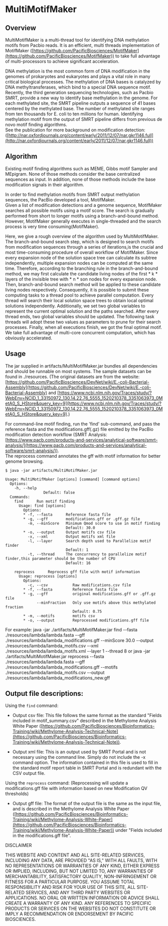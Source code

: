 MultiMotifMaker
=========

Overview
--------
MultiMotifMaker is a multi-thread tool for identifying DNA methylation motifs from 
Pacbio reads. It is an efficient, multi threads implementation of MotifMaker 
([https://github.com/PacificBiosciences/MotifMaker](https://github.com/PacificBiosciences/MotifMaker)) to take full advantage of 
multi-processors to achieve significant acceleration. 

DNA methylation is the most common form of DNA modification in the genomes of 
prokaryotes and eukaryotes and plays a vital role in many critical biological processes.
The methylation of DNA bases is catalyzed by DNA methyltransferases, which bind to a special DNA sequence motif.
Recently, the third generation sequencing technologies, such as Pacbio SMRT, 
provide a new way to identify base methylation in the genome. For each methylated site, 
the SMRT pipeline outputs a sequence of 41 bases centered by the methylated base. 
The number of methylated site ranges from ten thousands for E. coli to ten millions for human.
Identifying methylation motif from the output of SMRT pipeline differs from previous de novo motif finding algorithms.  
See the publication for more background on modification detection:
([http://nar.oxfordjournals.org/content/early/2011/12/07/nar.gkr1146.full](http://nar.oxfordjournals.org/content/early/2011/12/07/nar.gkr1146.full))

Algorithm
---------
Existing motif finding algorithms such as MEME, Gibbs motif Sampler and MEpigram. 
None of those methods consider the base centralized sequences as input. 
In addition, none of those methods include the base modification signals in their algorithm. 

In order to find methylation motifs from SMRT output methylation sequences, 
the PacBio developed a tool, MotifMaker.  
Given a list of modification detections and a genome sequence, MotifMaker searches 
all possible motifs using a motif score. The search is gradually performed from short 
to longer motifs using a branch-and-bound method. However, MotifMaker generally executes 
in single-threaded and the search process is very time consuming(MotifMaker).

Here, we give a rough overview of the algorithm used by MultiMotifMaker.
The branch-and-bound search step, which is designed to search motifs from 
modification sequences through a series of iterations,is the crucial and most time-consuming procedure of 
overall workflow of MotifMaker. Since every expansion node of the solution space tree 
can calculate its subtree independently, multiple expansion nodes can be computed at the same time. 
Therefore, according to the branching rule in the branch-and-bound method, we may first calculate the candidate living nodes 
of the first * k * layers of the invisible tree with * n * son nodes for every expansion node. 
Then, branch-and-bound search method will be applied to these candidate living nodes respectively. 
Consequently, it is possible to submit these computing tasks to a thread pool to achieve parallel computation. 
Every thread will search their local solution space trees to obtain local optimal solutions independently. 
Additionally, we set two global variables to represent the current optimal solution and the paths searched. 
After every thread ends, two global variables should be updated. The following task threads 
will adopt these two values as parameters to prune for their search processes. Finally, 
when all executions finish, we got the final optimal motif. We take full advantage of multi-core
concurrent computation, which has obviously accelerated.


Usage
----

The jar supplied in artifacts/MultiMotifMaker.jar bundles all
dependencies and should be runnable on most systems. The sample datasets can be found in ./resources.
(The original datasets are from the website:[https://github.com/PacificBiosciences/DevNet/wiki/E.-coli-Bacterial-Assembly](https://github.com/PacificBiosciences/DevNet/wiki/E.-coli-Bacterial-Assembly) and [https://www.ncbi.nlm.nih.gov/Traces/study/?WebEnv=NCID_1_33150972_130.14.22.76_5555_1520210378_3351063973_0MetA0_S_HStore&query_key=9](https://www.ncbi.nlm.nih.gov/Traces/study/?WebEnv=NCID_1_33150972_130.14.22.76_5555_1520210378_3351063973_0MetA0_S_HStore&query_key=9).)

For command-line motif finding, run the 'find' sub-command, and pass
the reference fasta and the modifications.gff(.gz) file emitted by the
PacBio modification detection workflow (SMRT Analysis:[https://www.pacb.com/products-and-services/analytical-software/smrt-analysis/](https://www.pacb.com/products-and-services/analytical-software/smrt-analysis/)).   
The reprocess command annotates the gff with motif information for better genome browsing.

```
$ java -jar artifacts/MultiMotifMaker.jar

Usage: MultiMotifMaker [options] [command] [command options]
  Options:
    -h, --help
                 Default: false
  Commands:
    find      Run motif finding
      Usage: find [options]
        Options:
        * -f, --fasta      Reference fasta file
        * -g, --gff        modifications.gff or .gff.gz file
          -m, --minScore   Minimum Qmod score to use in motif finding
                           Default: 30.0
        * -o, --output     Output motifs csv file
          -x, --xml        Output motifs xml file
          -l, --layer      Search depth used to Parallelize motif finder
                           Default: 1
          -t, --thread     The concurrency to parallelize motif finder,this parameter should be the number of CPU
                           Default: 16

    reprocess      Reprocess gff file with motif information
      Usage: reprocess [options]
        Options:
          -c, --csv           Raw modifications.csv file
        * -f, --fasta         Reference fasta file
        * -g, --gff           original modifications.gff or .gff.gz file
              --minFraction   Only use motifs above this methylated fraction
                              Default: 0.75
        * -m, --motifs        motifs csv
        * -o, --output        Reprocessed modifications.gff file
```
  For example: java -jar ./artifacts/MultiMotifMaker.jar find --fasta ./resources/lambda/lambda.fasta --gff ./resources/lambda/lambda_modifications.gff
  --minScore 30.0 --output ./resources/lambda/lambda_motifs.csv --xml ./resources/lambda/lambda_motifs.xml --layer 1 --thread 8
  or java -jar ./artifacts/MultiMotifMaker.jar reprocess --fasta ./resources/lambda/lambda.fasta --gff ./resources/lambda/lambda_modifications.gff --motifs ./resources/lambda/lambda_motifs.csv --output ./resources/lambda/lambda_modifications_new.gff

Output file descriptions:
-------------------------

Using the ``find`` command:

- Output csv file: This file follows the same format as the standard
  "Fields included in motif_summary.csv" described in the Methylome
  Analysis White Paper
  ([https://github.com/PacificBiosciences/Bioinformatics-Training/wiki/Methylome-Analysis-Technical-Note](https://github.com/PacificBiosciences/Bioinformatics-Training/wiki/Methylome-Analysis-Technical-Note)).

- Output xml file: This is an output used by SMRT Portal and is not
  necessary using the command line. Simply do not include the -x
  command option. The information contained in this file is used to
  fill in the standard motif report table in SMRT Portal and is
  redundant with the CSV output file.

Using the ``reprocess`` command:
(Reprocessing will update a modifications.gff file with information based on new Modification QV thresholds)

- Output gff file: The format of the output file is the same as the
  input file, and is described in the Methylome Analysis White Paper
  ([https://github.com/PacificBiosciences/Bioinformatics-Training/wiki/Methylome-Analysis-White-Paper](https://github.com/PacificBiosciences/Bioinformatics-Training/wiki/Methylome-Analysis-White-Paper))
  under "Fields included in the modifications.gff file".

DISCLAIMER

THIS WEBSITE AND CONTENT AND ALL SITE-RELATED SERVICES, INCLUDING ANY DATA, ARE PROVIDED "AS IS," WITH ALL FAULTS, WITH NO REPRESENTATIONS OR WARRANTIES OF ANY KIND, EITHER EXPRESS OR IMPLIED, INCLUDING, BUT NOT LIMITED TO, ANY WARRANTIES OF MERCHANTABILITY, SATISFACTORY QUALITY, NON-INFRINGEMENT OR FITNESS FOR A PARTICULAR PURPOSE. YOU ASSUME TOTAL RESPONSIBILITY AND RISK FOR YOUR USE OF THIS SITE, ALL SITE-RELATED SERVICES, AND ANY THIRD PARTY WEBSITES OR APPLICATIONS. NO ORAL OR WRITTEN INFORMATION OR ADVICE SHALL CREATE A WARRANTY OF ANY KIND. ANY REFERENCES TO SPECIFIC PRODUCTS OR SERVICES ON THE WEBSITES DO NOT CONSTITUTE OR IMPLY A RECOMMENDATION OR ENDORSEMENT BY PACIFIC BIOSCIENCES.
